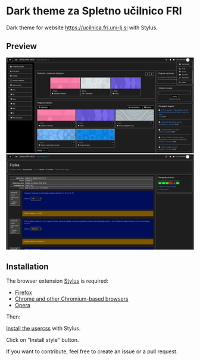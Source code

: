 # Dark theme za Spletno učilnico FRI
Dark theme for website https://ucilnica.fri.uni-lj.si with Stylus.

## Preview

![Spletna ucilnica FRI preview 1](images/Preview_dark_theme_1.png)
![Spletna ucilnica FRI preview 2](images/Preview_dark_theme_2.png)

## Installation

The browser extension [Stylus](https://add0n.com/stylus.html) is required:<br>

- [Firefox](https://addons.mozilla.org/en-US/firefox/addon/styl-us/)
- [Chrome and other Chromium-based browsers](https://chrome.google.com/webstore/detail/stylus/clngdbkpkpeebahjckkjfobafhncgmne)
- [Opera](https://addons.opera.com/en-gb/extensions/details/stylus/)<br>

Then:

[Install the usercss](https://github.com/PinkHatHacker/Dark-theme-za-Spletno-ucilnico-FRI/raw/master/spletna_ucilnica_FRI_dark_theme.user.css) with Stylus.

Click on "Install style" button.

If you want to contribute, feel free to create an issue or a pull request.
